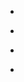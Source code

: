 - ~~~<u>政岡凜太郎</u>~~~，副島智大，渡辺悠樹，「Ising模型の動的臨界指数に対する厳密な下限」，日本物理学会2025年年次大会，広島大学 (Sep. 16-19)， [スライド](/resources/202509/JPS_slide.pdf)

- ~~~<u>Rintaro Masaoka</u>~~~, Tomohiro Soejima, Haruki Watanabe, "Rigorous lower bound of dynamic critical exponents in critical frustration-free systems", APS joint march meeting (Mar.16 - 21, 2025)

- ~~~<u>政岡凜太郎</u>~~~，副島智大，渡辺悠樹，「臨界的なフラストレーションフリー系における動的臨界指数の厳密な下限」，日本物理学会2024年年次大会，北海道大学 (Sep. 16 - 19, 2024)

- ~~~<u>政岡凜太郎</u>~~~，副島智大，渡辺悠樹，「臨界的なフラストレーションフリー系における動的臨界指数の厳密な下限」，第69回物性若手夏の学校，西浦温泉ホテル龍城 (Aug. 2 - 6, 2024)